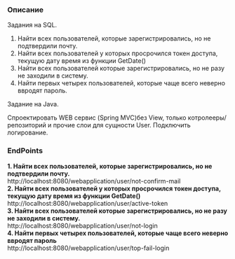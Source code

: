 ### Описание
Задания на SQL.

1. Найти всех пользователей, которые зарегистрировались, но не подтвердили почту.
2. Найти всех пользователей у которых просрочился токен доступа, текущую дату время из функции GetDate()
3. Найти всех пользователей которые зарегистрировались, но не разу не заходили в систему.
4. Найти первых четырех пользователей, которые чаще всего неверно ввродят пароль.

Задание на Java.

Спроектировать WEB сервис (Spring MVC)без View, только котролееры/репозиторий и прочие слои для сущности User.
Подключить логирование.

### EndPoints
**1. Найти всех пользователей, которые зарегистрировались, но не подтвердили почту.**  
http://localhost:8080/webapplication/user/not-confirm-mail  
**2. Найти всех пользователей у которых просрочился токен доступа, текущую дату время из функции GetDate()**  
http://localhost:8080/webapplication/user/active-token  
**3. Найти всех пользователей которые зарегистрировались, но не разу не заходили в систему.**  
http://localhost:8080/webapplication/user/not-login  
**4. Найти первых четырех пользователей, которые чаще всего неверно ввродят пароль**  
http://localhost:8080/webapplication/user/top-fail-login
